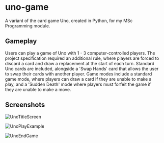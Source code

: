 # uno-game
A variant of the card game Uno, created in Python, for my MSc Programming module.

## Gameplay
Users can play a game of Uno with 1 - 3 computer-controlled players. 
The project specification required an additional rule, where players are forced to discard a card and draw a replacement at the start of each turn.
Standard Uno cards are included, alongside a 'Swap Hands' card that allows the user to swap their cards with another player.
Game modes include a standard game mode, where players can draw a card if they are unable to make a play, and a 'Sudden Death' mode where players must forfeit the game if they are unable to make a move.

## Screenshots

![UnoTitleScreen](https://github.com/B-Denton/uno-game/assets/84455589/9ef23939-241d-437d-acfc-8f5bb0abac0d)

![UnoPlayExample](https://github.com/B-Denton/uno-game/assets/84455589/f13d5591-8f15-4e3d-91ec-ed4bb964c98e)

![UnoEndGame](https://github.com/B-Denton/uno-game/assets/84455589/e4fca2b0-dc2a-4f0b-9ae8-d4594b16cdc8)
